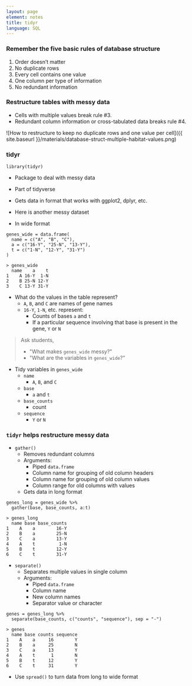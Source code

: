 ```yaml
---
layout: page
element: notes
title: tidyr
language: SQL
---
```


### Remember the five basic rules of database structure

1. Order doesn’t matter 
2. No duplicate rows
3. Every cell contains one value
4. One column per type of information
5. No redundant information

### Restructure tables with messy data 

* Cells with multiple values break rule #3.
* Redundant column information or cross-tabulated data breaks rule #4.

![How to restructure to keep no duplicate rows and one value per cell]({{ site.baseurl }}/materials/database-struct-multiple-habitat-values.png)

### tidyr

```
library(tidyr)
```

* Package to deal with messy data
* Part of tidyverse
* Gets data in format that works with ggplot2, dplyr, etc.

* Here is another messy dataset
* In wide format

```
genes_wide = data.frame(
  name = c("A", "B", "C"), 
  a = c("16-Y", "25-N", "13-Y"), 
  t = c("1-N", "12-Y", "31-Y")
)
```

```
> genes_wide
  name    a    t
1    A 16-Y  1-N
2    B 25-N 12-Y
3    C 13-Y 31-Y
```

* What do the values in the table represent?
    * `A`, `B`, and `C` are names of gene names
    * `16-Y`, `1-N`, etc. represent: 
        * Counts of bases `a` and `t`
        * If a particular sequence involving that base is present in the gene, `Y` or `N`

> Ask students,
> 
> * "What makes `genes_wide` messy?"
> * "What are the variables in `genes_wide`?”

* Tidy variables in `genes_wide`
    * `name` 
        * `A`, `B`, and `C`
    * `base` 
        * `a` and `t`
    * `base_counts`
        * count
    * `sequence`
        * `Y` or `N`

### `tidyr` helps restructure messy data

* `gather()`
    * Removes redundant columns
    * Arguments:
        * Piped `data.frame`
        * Column name for grouping of old column headers
        * Column name for grouping of old column values
        * Column range for old columns with values
    * Gets data in long format

```
genes_long = genes_wide %>% 
  gather(base, base_counts, a:t)
```

```
> genes_long
  name base base_counts
1    A    a        16-Y
2    B    a        25-N
3    C    a        13-Y
4    A    t         1-N
5    B    t        12-Y
6    C    t        31-Y
```

* `separate()`
    * Separates multiple values in single column
    * Arguments:
        * Piped `data.frame`
        * Column name
        * New column names
        * Separator value or character

```
genes = genes_long %>% 
  separate(base_counts, c("counts", "sequence"), sep = "-")
```

```
> genes
  name base counts sequence
1    A    a     16        Y
2    B    a     25        N
3    C    a     13        Y
4    A    t      1        N
5    B    t     12        Y
6    C    t     31        Y
```

* Use `spread()` to turn data from long to wide format
